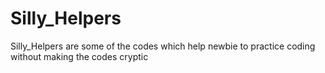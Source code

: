 # Silly_Helpers
Silly_Helpers are some of the codes which help newbie to practice coding without making the codes cryptic  
